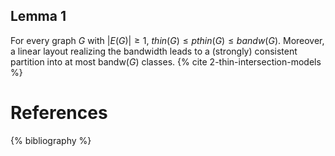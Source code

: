 ## Lemma 1
For every graph $G$ with $|E(G)|\geq 1$, $thin(G) \leq pthin(G) \leq bandw(G)$. Moreover,
a linear layout realizing the bandwidth leads to a (strongly) consistent partition
into at most bandw($G$) classes. {% cite 2-thin-intersection-models %}

# References
{% bibliography %}